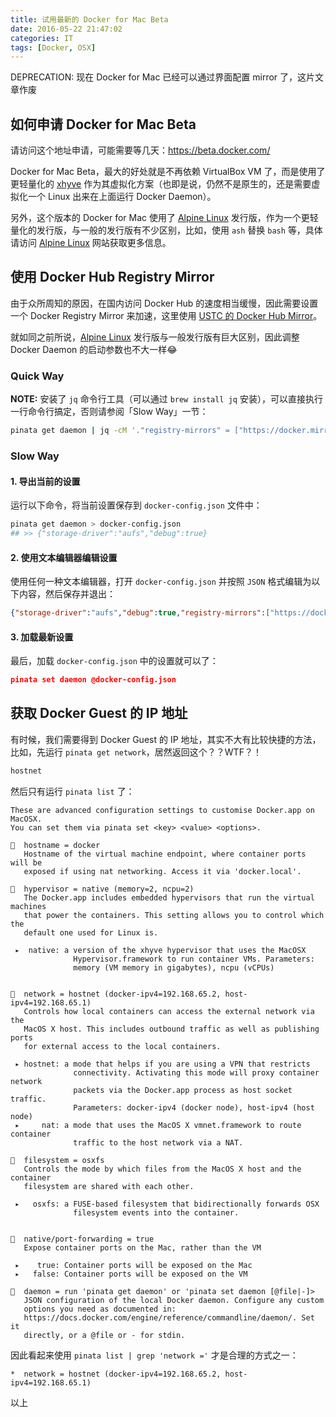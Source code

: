 ```yaml
---
title: 试用最新的 Docker for Mac Beta
date: 2016-05-22 21:47:02
categories: IT
tags: [Docker, OSX]
---
```


DEPRECATION: 现在 Docker for Mac 已经可以通过界面配置 mirror 了，这片文章作废

## 如何申请 Docker for Mac Beta

请访问这个地址申请，可能需要等几天：https://beta.docker.com/

Docker for Mac Beta，最大的好处就是不再依赖 VirtualBox VM 了，而是使用了更轻量化的 [xhyve] 作为其虚拟化方案（也即是说，仍然不是原生的，还是需要虚拟化一个 Linux 出来在上面运行 Docker Daemon）。

另外，这个版本的 Docker for Mac 使用了 [Alpine Linux] 发行版，作为一个更轻量化的发行版，与一般的发行版有不少区别，比如，使用 `ash` 替换 `bash` 等，具体请访问 [Alpine Linux] 网站获取更多信息。

## 使用 Docker Hub Registry Mirror

由于众所周知的原因，在国内访问 Docker Hub 的速度相当缓慢，因此需要设置一个 Docker Registry Mirror 来加速，这里使用 [USTC 的 Docker Hub Mirror](https://servers.ustclug.org/2015/05/new-docker-hub-registry-mirror/)。

就如同之前所说，[Alpine Linux] 发行版与一般发行版有巨大区别，因此调整 Docker Daemon 的启动参数也不大一样😂

### Quick Way

**NOTE:** 安装了 `jq` 命令行工具（可以通过 `brew install jq` 安装），可以直接执行一行命令行搞定，否则请参阅「Slow Way」一节：

```bash
pinata get daemon | jq -cM '."registry-mirrors" = ["https://docker.mirrors.ustc.edu.cn"]' | pinata set daemon -
```

### Slow Way

#### 1. 导出当前的设置

运行以下命令，将当前设置保存到 `docker-config.json` 文件中：

```bash
pinata get daemon > docker-config.json
## >> {"storage-driver":"aufs","debug":true}
```

#### 2. 使用文本编辑器编辑设置

使用任何一种文本编辑器，打开 `docker-config.json` 并按照 `JSON` 格式编辑为以下内容，然后保存并退出：

```json
{"storage-driver":"aufs","debug":true,"registry-mirrors":["https://docker.mirrors.ustc.edu.cn"]}
```

#### 3. 加载最新设置

最后，加载 `docker-config.json` 中的设置就可以了：

```json
pinata set daemon @docker-config.json
```

## 获取 Docker Guest 的 IP 地址

有时候，我们需要得到 Docker Guest 的 IP 地址，其实不大有比较快捷的方法，比如，先运行 `pinata get network`，居然返回这个？？WTF？！

```bash
hostnet
```

然后只有运行 `pinata list` 了：

    These are advanced configuration settings to customise Docker.app on MacOSX.
    You can set them via pinata set <key> <value> <options>.

    🐳  hostname = docker
       Hostname of the virtual machine endpoint, where container ports will be
       exposed if using nat networking. Access it via 'docker.local'.

    🐳  hypervisor = native (memory=2, ncpu=2)
       The Docker.app includes embedded hypervisors that run the virtual machines
       that power the containers. This setting allows you to control which the
       default one used for Linux is.

     ▸  native: a version of the xhyve hypervisor that uses the MacOSX
                  Hypervisor.framework to run container VMs. Parameters:
                  memory (VM memory in gigabytes), ncpu (vCPUs)


    🐳  network = hostnet (docker-ipv4=192.168.65.2, host-ipv4=192.168.65.1)
       Controls how local containers can access the external network via the
       MacOS X host. This includes outbound traffic as well as publishing ports
       for external access to the local containers.

     ▸ hostnet: a mode that helps if you are using a VPN that restricts
                  connectivity. Activating this mode will proxy container network
                  packets via the Docker.app process as host socket traffic.
                  Parameters: docker-ipv4 (docker node), host-ipv4 (host node)
     ▸     nat: a mode that uses the MacOS X vmnet.framework to route container
                  traffic to the host network via a NAT.

    🐳  filesystem = osxfs
       Controls the mode by which files from the MacOS X host and the container
       filesystem are shared with each other.

     ▸   osxfs: a FUSE-based filesystem that bidirectionally forwards OSX
                  filesystem events into the container.


    🐳  native/port-forwarding = true
       Expose container ports on the Mac, rather than the VM

     ▸    true: Container ports will be exposed on the Mac
     ▸   false: Container ports will be exposed on the VM

    🐳  daemon = run 'pinata get daemon' or 'pinata set daemon [@file|-]>
       JSON configuration of the local Docker daemon. Configure any custom
       options you need as documented in:
       https://docs.docker.com/engine/reference/commandline/daemon/. Set it
       directly, or a @file or - for stdin.

因此看起来使用 `pinata list | grep 'network ='` 才是合理的方式之一：

    *  network = hostnet (docker-ipv4=192.168.65.2, host-ipv4=192.168.65.1)

以上

[xhyve]: https://github.com/mist64/xhyve
[Alpine Linux]: http://alpinelinux.org/
